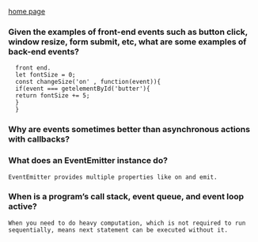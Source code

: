 [home page](https://henok-6411.github.io/reading-notes)

### Given the examples of front-end events such as button click, window resize, form submit, etc, what are some examples of back-end events?
      front end.
      let fontSize = 0;
      const changeSize('on' , function(event)){
      if(event === getelementById('butter'){
      return fontSize += 5;
      }
      }
  
    
    
### Why are events sometimes better than asynchronous actions with callbacks?
 

### What does an EventEmitter instance do?

    EventEmitter provides multiple properties like on and emit.

### When is a program’s call stack, event queue, and event loop active?

    When you need to do heavy computation, which is not required to run sequentially, means next statement can be executed without it. 
